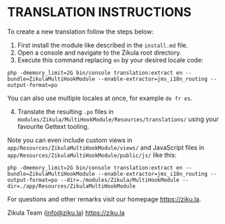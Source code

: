 # TRANSLATION INSTRUCTIONS

To create a new translation follow the steps below:

1. First install the module like described in the `install.md` file.
2. Open a console and navigate to the Zikula root directory.
3. Execute this command replacing `en` by your desired locale code:

`php -dmemory_limit=2G bin/console translation:extract en --bundle=ZikulaMultiHookModule --enable-extractor=jms_i18n_routing --output-format=po`

You can also use multiple locales at once, for example `de fr es`.

4. Translate the resulting `.po` files in `modules/Zikula/MultiHookModule/Resources/translations/` using your favourite Gettext tooling.

Note you can even include custom views in `app/Resources/ZikulaMultiHookModule/views/` and JavaScript files in `app/Resources/ZikulaMultiHookModule/public/js/` like this:

`php -dmemory_limit=2G bin/console translation:extract en --bundle=ZikulaMultiHookModule --enable-extractor=jms_i18n_routing --output-format=po --dir=./modules/Zikula/MultiHookModule --dir=./app/Resources/ZikulaMultiHookModule`

For questions and other remarks visit our homepage https://ziku.la.

Zikula Team (info@ziku.la)
https://ziku.la
